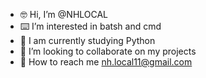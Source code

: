 - 🤓 Hi, I’m @NHLOCAL
- ⌨️ I’m interested in batsh and cmd
- 📖 I am currently studying Python
- 🤝 I’m looking to collaborate on my projects
- 📨 How to reach me nh.local11@gmail.com

<!---
NHLOCAL/NHLOCAL is a ✨ special ✨ repository because its `README.md` (this file) appears on your GitHub profile.
You can click the Preview link to take a look at your changes.
--->
